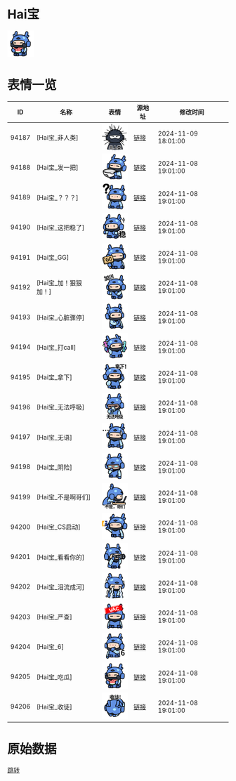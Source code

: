 # Hai宝

<img src="./cover.png" height="60" alt="cover" />

# 表情一览

|ID|名称|表情|源地址|修改时间|
|----|----|----|----|----|
|94187|[Hai宝_非人类]|<img src="./pic/094187_%5BHai宝_非人类%5D.png" height="60" alt="非人类"/>|[链接](https://i0.hdslb.com/bfs/garb/fb7336288234c20516dedd2df9a7ab97b27a5683.png)|2024-11-09 18:01:00|
|94188|[Hai宝_发一把]|<img src="./pic/094188_%5BHai宝_发一把%5D.png" height="60" alt="发一把"/>|[链接](https://i0.hdslb.com/bfs/garb/4f15aaf3ac2a5ad00366b3b8a1b967f1556c4faf.png)|2024-11-08 19:01:00|
|94189|[Hai宝_？？？]|<img src="./pic/094189_%5BHai宝_？？？%5D.png" height="60" alt="？？？"/>|[链接](https://i0.hdslb.com/bfs/garb/0383d10bec44e1c58c8b1d159f39b88b169731af.png)|2024-11-08 19:01:00|
|94190|[Hai宝_这把稳了]|<img src="./pic/094190_%5BHai宝_这把稳了%5D.png" height="60" alt="这把稳了"/>|[链接](https://i0.hdslb.com/bfs/garb/7bf931c084cb39c1c4a22e7ce2f9e31b705b9706.png)|2024-11-08 19:01:00|
|94191|[Hai宝_GG]|<img src="./pic/094191_%5BHai宝_GG%5D.png" height="60" alt="GG"/>|[链接](https://i0.hdslb.com/bfs/garb/f8cea0dd70283665af566ae4528afcb088a61c3d.png)|2024-11-08 19:01:00|
|94192|[Hai宝_加！狠狠加！]|<img src="./pic/094192_%5BHai宝_加！狠狠加！%5D.png" height="60" alt="加！狠狠加！"/>|[链接](https://i0.hdslb.com/bfs/garb/95e8bb3b2b6e89866c025e8d3f20d7b604599a72.png)|2024-11-08 19:01:00|
|94193|[Hai宝_心脏骤停]|<img src="./pic/094193_%5BHai宝_心脏骤停%5D.png" height="60" alt="心脏骤停"/>|[链接](https://i0.hdslb.com/bfs/garb/93be9f9282766d206945a50e16b376af09e98e16.png)|2024-11-08 19:01:00|
|94194|[Hai宝_打call]|<img src="./pic/094194_%5BHai宝_打call%5D.png" height="60" alt="打call"/>|[链接](https://i0.hdslb.com/bfs/garb/17e10bd510a02610bab842a734635126fbe2f18d.png)|2024-11-08 19:01:00|
|94195|[Hai宝_拿下]|<img src="./pic/094195_%5BHai宝_拿下%5D.png" height="60" alt="拿下"/>|[链接](https://i0.hdslb.com/bfs/garb/a98509b63fc5a0d6fbb31f9d9dc02aec57417fae.png)|2024-11-08 19:01:00|
|94196|[Hai宝_无法呼吸]|<img src="./pic/094196_%5BHai宝_无法呼吸%5D.png" height="60" alt="无法呼吸"/>|[链接](https://i0.hdslb.com/bfs/garb/4fd6a9258ded2202400c7617a3b1e9c00f090037.png)|2024-11-08 19:01:00|
|94197|[Hai宝_无语]|<img src="./pic/094197_%5BHai宝_无语%5D.png" height="60" alt="无语"/>|[链接](https://i0.hdslb.com/bfs/garb/9fca6c591892f4fdc61b6c11108d3952e16e51f4.png)|2024-11-08 19:01:00|
|94198|[Hai宝_阴险]|<img src="./pic/094198_%5BHai宝_阴险%5D.png" height="60" alt="阴险"/>|[链接](https://i0.hdslb.com/bfs/garb/27507895b19e5d9432c3d505c820eed2e05101a8.png)|2024-11-08 19:01:00|
|94199|[Hai宝_不是啊哥们]|<img src="./pic/094199_%5BHai宝_不是啊哥们%5D.png" height="60" alt="不是啊哥们"/>|[链接](https://i0.hdslb.com/bfs/garb/274f1f04e4d67f69d7845102007d3fe7a835d444.png)|2024-11-08 19:01:00|
|94200|[Hai宝_CS启动]|<img src="./pic/094200_%5BHai宝_CS启动%5D.png" height="60" alt="CS启动"/>|[链接](https://i0.hdslb.com/bfs/garb/2d8a872499af6efc38eec7d4c7553406a17d14a4.png)|2024-11-08 19:01:00|
|94201|[Hai宝_看看你的]|<img src="./pic/094201_%5BHai宝_看看你的%5D.png" height="60" alt="看看你的"/>|[链接](https://i0.hdslb.com/bfs/garb/112e4171f83419558376e647af061ab16a6830c1.png)|2024-11-08 19:01:00|
|94202|[Hai宝_泪流成河]|<img src="./pic/094202_%5BHai宝_泪流成河%5D.png" height="60" alt="泪流成河"/>|[链接](https://i0.hdslb.com/bfs/garb/c37f3b23822d332b04814ceb96bd22685ab5617c.png)|2024-11-08 19:01:00|
|94203|[Hai宝_严查]|<img src="./pic/094203_%5BHai宝_严查%5D.png" height="60" alt="严查"/>|[链接](https://i0.hdslb.com/bfs/garb/76a89fa1d376cdb5561589c11b30c1beee9d5134.png)|2024-11-08 19:01:00|
|94204|[Hai宝_6]|<img src="./pic/094204_%5BHai宝_6%5D.png" height="60" alt="6"/>|[链接](https://i0.hdslb.com/bfs/garb/230a7701aab9100e8084e7e7aa839cfd6c5759d3.png)|2024-11-08 19:01:00|
|94205|[Hai宝_吃瓜]|<img src="./pic/094205_%5BHai宝_吃瓜%5D.png" height="60" alt="吃瓜"/>|[链接](https://i0.hdslb.com/bfs/garb/f55f6201b5b294926f24302b496e267258d2f2d7.png)|2024-11-08 19:01:00|
|94206|[Hai宝_收徒]|<img src="./pic/094206_%5BHai宝_收徒%5D.png" height="60" alt="收徒"/>|[链接](https://i0.hdslb.com/bfs/garb/866142b2f9a4617899c396bb66312bd545ab9c70.png)|2024-11-08 19:01:00|

# 原始数据

[跳转](./raw.json)

